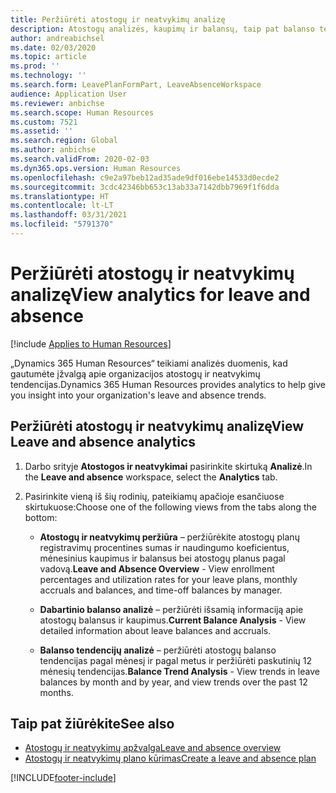 ```yaml
---
title: Peržiūrėti atostogų ir neatvykimų analizę
description: Atostogų analizės, kaupimų ir balansų, taip pat balanso tendencijų peržiūra „Dynamics 365 Human Resources“.
author: andreabichsel
ms.date: 02/03/2020
ms.topic: article
ms.prod: ''
ms.technology: ''
ms.search.form: LeavePlanFormPart, LeaveAbsenceWorkspace
audience: Application User
ms.reviewer: anbichse
ms.search.scope: Human Resources
ms.custom: 7521
ms.assetid: ''
ms.search.region: Global
ms.author: anbichse
ms.search.validFrom: 2020-02-03
ms.dyn365.ops.version: Human Resources
ms.openlocfilehash: c9e2a97beb12ad35ade9df016ebe14533d0ecde2
ms.sourcegitcommit: 3cdc42346bb653c13ab33a7142dbb7969f1f6dda
ms.translationtype: HT
ms.contentlocale: lt-LT
ms.lasthandoff: 03/31/2021
ms.locfileid: "5791370"
---
```

# <a name="view-analytics-for-leave-and-absence"></a><span data-ttu-id="d04a5-103">Peržiūrėti atostogų ir neatvykimų analizę</span><span class="sxs-lookup"><span data-stu-id="d04a5-103">View analytics for leave and absence</span></span>

[!include [Applies to Human Resources](../includes/applies-to-hr.md)]

<span data-ttu-id="d04a5-104">„Dynamics 365 Human Resources“ teikiami analizės duomenis, kad gautumėte įžvalgą apie organizacijos atostogų ir neatvykimų tendencijas.</span><span class="sxs-lookup"><span data-stu-id="d04a5-104">Dynamics 365 Human Resources provides analytics to help give you insight into your organization's leave and absence trends.</span></span>

## <a name="view-leave-and-absence-analytics"></a><span data-ttu-id="d04a5-105">Peržiūrėti atostogų ir neatvykimų analizę</span><span class="sxs-lookup"><span data-stu-id="d04a5-105">View Leave and absence analytics</span></span>

1. <span data-ttu-id="d04a5-106">Darbo srityje **Atostogos ir neatvykimai** pasirinkite skirtuką **Analizė**.</span><span class="sxs-lookup"><span data-stu-id="d04a5-106">In the **Leave and absence** workspace, select the **Analytics** tab.</span></span>

2. <span data-ttu-id="d04a5-107">Pasirinkite vieną iš šių rodinių, pateikiamų apačioje esančiuose skirtukuose:</span><span class="sxs-lookup"><span data-stu-id="d04a5-107">Choose one of the following views from the tabs along the bottom:</span></span>

   - <span data-ttu-id="d04a5-108">**Atostogų ir neatvykimų peržiūra** – peržiūrėkite atostogų planų registravimų procentines sumas ir naudingumo koeficientus, mėnesinius kaupimus ir balansus bei atostogų planus pagal vadovą.</span><span class="sxs-lookup"><span data-stu-id="d04a5-108">**Leave and Absence Overview** - View enrollment percentages and utilization rates for your leave plans, monthly accruals and balances, and time-off balances by manager.</span></span>

   - <span data-ttu-id="d04a5-109">**Dabartinio balanso analizė** – peržiūrėti išsamią informaciją apie atostogų balansus ir kaupimus.</span><span class="sxs-lookup"><span data-stu-id="d04a5-109">**Current Balance Analysis** - View detailed information about leave balances and accruals.</span></span>

   - <span data-ttu-id="d04a5-110">**Balanso tendencijų analizė** – peržiūrėti atostogų balanso tendencijas pagal mėnesį ir pagal metus ir peržiūrėti paskutinių 12 mėnesių tendencijas.</span><span class="sxs-lookup"><span data-stu-id="d04a5-110">**Balance Trend Analysis** - View trends in leave balances by month and by year, and view trends over the past 12 months.</span></span>

## <a name="see-also"></a><span data-ttu-id="d04a5-111">Taip pat žiūrėkite</span><span class="sxs-lookup"><span data-stu-id="d04a5-111">See also</span></span>

- [<span data-ttu-id="d04a5-112">Atostogų ir neatvykimų apžvalga</span><span class="sxs-lookup"><span data-stu-id="d04a5-112">Leave and absence overview</span></span>](hr-leave-and-absence-overview.md)
- [<span data-ttu-id="d04a5-113">Atostogų ir neatvykimų plano kūrimas</span><span class="sxs-lookup"><span data-stu-id="d04a5-113">Create a leave and absence plan</span></span>](hr-leave-and-absence-plans.md)

[!INCLUDE[footer-include](../includes/footer-banner.md)]